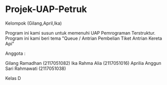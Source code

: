 # Projek-UAP-Petruk
Kelompok (Gilang,April,Ika)

Program ini kami susun untuk memenuhi UAP Pemrograman Terstruktur. Program ini kami beri tema "Queue / Antrian Pembelian Tiket Antrian Kereta Api"

Anggota :

Gilang Ramadhan (2117051082)
Ika Rahma Alia (2117051016)
Aprilia Anggun Sari Rahmawati (2117051038)

Kelas D
